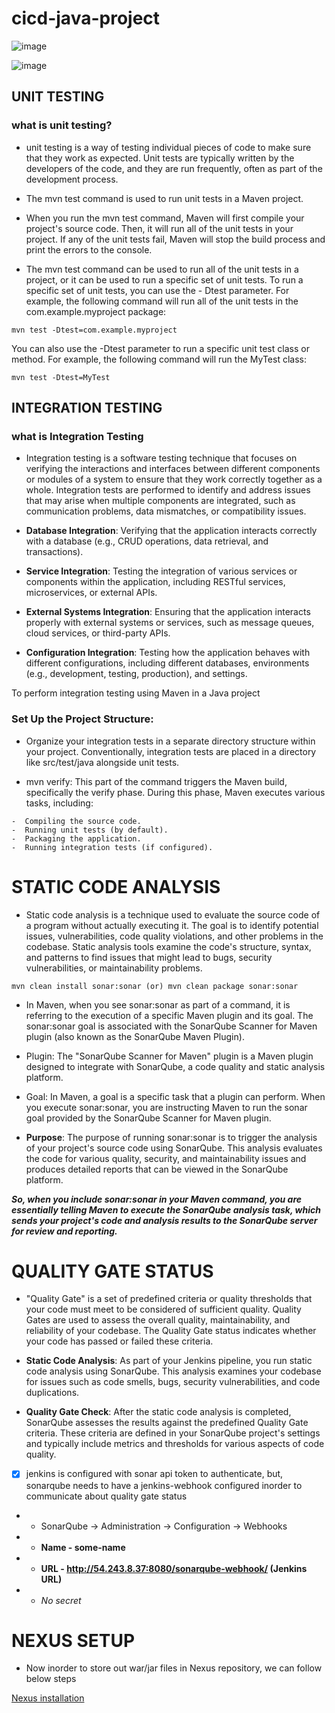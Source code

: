 ﻿# cicd-java-project

![image](https://github.com/pbdinesh057/cicd-java-project/assets/84852077/8ac4f987-678a-4870-8bdb-70399c9f3331)

![image](https://github.com/pbdinesh057/cicd-java-project/assets/84852077/162cf529-3f3b-4d66-80bb-f89724290fa2)

## UNIT TESTING
### what is unit testing?
-  unit testing is a way of testing individual pieces of code to make sure that they work as expected. Unit tests are     typically written by the developers of the code, and they are run frequently, often as part of the development process.
-  The mvn test command is used to run unit tests in a Maven project.
-  When you run the mvn test command, Maven will first compile your project's source code. Then, it will run all of the unit tests in your project. If any of the unit tests fail, Maven 
   will stop the build process and print the errors to the console.

-  The mvn test command can be used to run all of the unit tests in a project, or it can be used to run a specific set of unit tests. To run a specific set of unit tests, you can use the -    Dtest parameter. For example, the following command will run all of the unit tests in the com.example.myproject package:

```
mvn test -Dtest=com.example.myproject
```
You can also use the -Dtest parameter to run a specific unit test class or method. For example, the following command will run the MyTest class:

```
mvn test -Dtest=MyTest
```



## INTEGRATION TESTING
### what is Integration Testing
-  Integration testing is a software testing technique that focuses on verifying the interactions and interfaces between different components or modules of a system to ensure that they work correctly together as a whole. Integration tests are performed to identify and address issues that may arise when multiple components are integrated, such as communication problems, data mismatches, or compatibility issues.

-  **Database Integration**: Verifying that the application interacts correctly with a database (e.g., CRUD operations, data retrieval, and transactions).

-  **Service Integration**: Testing the integration of various services or components within the application, including RESTful services, microservices, or external APIs.

-  **External Systems Integration**: Ensuring that the application interacts properly with external systems or services, such as message queues, cloud services, or third-party APIs.

-  **Configuration Integration**: Testing how the application behaves with different configurations, including different databases, environments (e.g., development, testing, production), and settings.

To perform integration testing using Maven in a Java project

### Set Up the Project Structure:
-  Organize your integration tests in a separate directory structure within your project. Conventionally, integration tests are placed in a directory like src/test/java alongside unit tests.

-  mvn verify: This part of the command triggers the Maven build, specifically the verify phase. During this phase, Maven executes various tasks, including:

```
-  Compiling the source code.
-  Running unit tests (by default).
-  Packaging the application.
-  Running integration tests (if configured).
```

# STATIC CODE ANALYSIS
-  Static code analysis is a technique used to evaluate the source code of a program without actually executing it. The goal is to identify potential issues, vulnerabilities, code quality violations, and other problems in the codebase. Static analysis tools examine the code's structure, syntax, and patterns to find issues that might lead to bugs, security vulnerabilities, or maintainability problems.

```
mvn clean install sonar:sonar (or) mvn clean package sonar:sonar
```
-  In Maven, when you see sonar:sonar as part of a command, it is referring to the execution of a specific Maven plugin and its goal. The sonar:sonar goal is associated with the SonarQube Scanner for Maven plugin (also known as the SonarQube Maven Plugin).


-  Plugin: The "SonarQube Scanner for Maven" plugin is a Maven plugin designed to integrate with SonarQube, a code quality and static analysis platform.

-  Goal: In Maven, a goal is a specific task that a plugin can perform. When you execute sonar:sonar, you are instructing Maven to run the sonar goal provided by the SonarQube Scanner for Maven plugin.

-  **Purpose**: The purpose of running sonar:sonar is to trigger the analysis of your project's source code using SonarQube. This analysis evaluates the code for various quality, security, and maintainability issues and produces detailed reports that can be viewed in the SonarQube platform.

**_So, when you include sonar:sonar in your Maven command, you are essentially telling Maven to execute the SonarQube analysis task, which sends your project's code and analysis results to the SonarQube server for review and reporting._**

# QUALITY GATE STATUS
-  "Quality Gate" is a set of predefined criteria or quality thresholds that your code must meet to be considered of sufficient quality. Quality Gates are used to assess the overall quality, maintainability, and reliability of your codebase. The Quality Gate status indicates whether your code has passed or failed these criteria.

-  **Static Code Analysis**: As part of your Jenkins pipeline, you run static code analysis using SonarQube. This analysis examines your codebase for issues such as code smells, bugs, security vulnerabilities, and code duplications.

-  **Quality Gate Check**: After the static code analysis is completed, SonarQube assesses the results against the predefined Quality Gate criteria. These criteria are defined in your SonarQube project's settings and typically include metrics and thresholds for various aspects of code quality.

- [X] jenkins is configured with sonar api token to authenticate, but, sonarqube needs to have a jenkins-webhook configured inorder to communicate about quality gate status

-  -  SonarQube -> Administration -> Configuration -> Webhooks 
-  -  **Name - some-name**
-  -  **URL - http://54.243.8.37:8080/sonarqube-webhook/ (Jenkins URL)**
-  -  _No secret_

# NEXUS SETUP
-  Now inorder to store out war/jar files in Nexus repository, we can follow below steps

[Nexus installation](https://www.howtoforge.com/how-to-install-and-configure-nexus-repository-manager-on-ubuntu-20-04/)